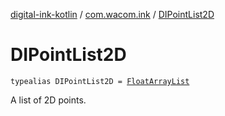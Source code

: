 [digital-ink-kotlin](../index.md) / [com.wacom.ink](index.md) / [DIPointList2D](./-d-i-point-list2-d.md)

# DIPointList2D

`typealias DIPointList2D = `[`FloatArrayList`](-float-array-list/index.md)

A list of 2D points.

